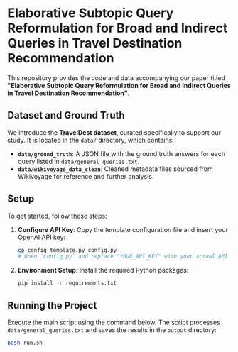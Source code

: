 # Elaborative Subtopic Query Reformulation for Broad and Indirect Queries in Travel Destination Recommendation

This repository provides the code and data accompanying our paper titled **"Elaborative Subtopic Query Reformulation for Broad and Indirect Queries in Travel Destination Recommendation"**.

## Dataset and Ground Truth
We introduce the **TravelDest dataset**, curated specifically to support our study. It is located in the `data/` directory, which contains:
- **`data/ground_truth`**: A JSON file with the ground truth answers for each query listed in `data/general_queries.txt`.
- **`data/wikivoyage_data_clean`**: Cleaned metadata files sourced from Wikivoyage for reference and further analysis.

## Setup
To get started, follow these steps:
1. **Configure API Key**: Copy the template configuration file and insert your OpenAI API key:
    ```bash
    cp config_template.py config.py
    # Open `config.py` and replace "YOUR_API_KEY" with your actual API key.
    ```
2. **Environment Setup**: Install the required Python packages:
    ```bash
    pip install -r requirements.txt
    ```

## Running the Project
Execute the main script using the command below. The script processes `data/general_queries.txt` and saves the results in the `output` directory:
```bash
bash run.sh
```
